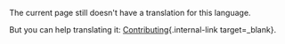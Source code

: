 The current page still doesn't have a translation for this language.

But you can help translating it: [Contributing](https://hosted.weblate.org/engage/grist-help/){.internal-link target=_blank}.

